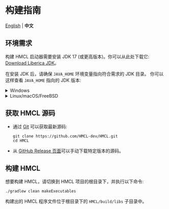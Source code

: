 # 构建指南

<!-- #BEGIN LANGUAGE_SWITCHER -->
[English](Building.md) | **中文**
<!-- #END LANGUAGE_SWITCHER -->

## 环境需求

构建 HMCL 启动器需要安装 JDK 17 (或更高版本)。你可以从此处下载它: [Download Liberica JDK](https://bell-sw.com/pages/downloads/#jdk-25-lts)。

在安装 JDK 后，请确保 `JAVA_HOME` 环境变量指向符合需求的 JDK 目录。
你可以这样查看 `JAVA_HOME` 指向的 JDK 版本:

<details>
<summary>Windows</summary>

PowerShell:
```
PS > & "$env:JAVA_HOME/bin/java.exe" -version
openjdk version "25" 2025-09-16 LTS
OpenJDK Runtime Environment (build 25+37-LTS)
OpenJDK 64-Bit Server VM (build 25+37-LTS, mixed mode, sharing)
```

</details>

<details>
<summary>Linux/macOS/FreeBSD</summary>

```
> $JAVA_HOME/bin/java -version
openjdk version "25" 2025-09-16 LTS
OpenJDK Runtime Environment (build 25+37-LTS)
OpenJDK 64-Bit Server VM (build 25+37-LTS, mixed mode, sharing)
```

</details>

## 获取 HMCL 源码

- 通过 [Git](https://git-scm.com/downloads) 可以获取最新源码:
  ```shell
  git clone https://github.com/HMCL-dev/HMCL.git
  cd HMCL
  ```
- 从 [GitHub Release 页面](https://github.com/HMCL-dev/HMCL/releases)可以手动下载特定版本的源码。

## 构建 HMCL

想要构建 HMCL，请切换到 HMCL 项目的根目录下，并执行以下命令:

```shell
./gradlew clean makeExecutables
```

构建出的 HMCL 程序文件位于根目录下的 `HMCL/build/libs` 子目录中。
